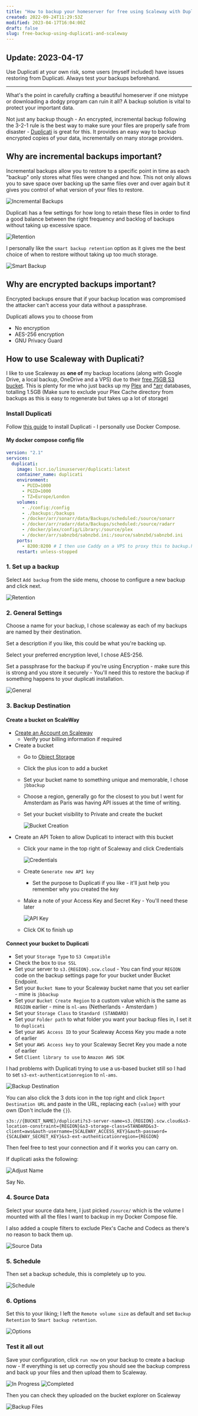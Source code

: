 ```yaml
---
title: "How to backup your homeserver for free using Scaleway with Duplicati"
created: 2022-09-24T11:29:53Z
modified: 2023-04-17T16:04:00Z
draft: false
slug: free-backup-using-duplicati-and-scaleway
---
```


## Update: 2023-04-17
Use Duplicati at your own risk, some users (myself included) have issues restoring from Duplicati. Always test your backups beforehand.

---

What's the point in carefully crafting a beautiful homeserver if one mistype or downloading a dodgy program can ruin it all? A backup solution is vital to protect your important data.

Not just any backup though - An encrypted, incremental backup following the 3-2-1 rule is the best way to make sure your files are properly safe from disaster - [Duplicati](https://www.duplicati.com/) is great for this. It provides an easy way to backup encrypted copies of your data, incrementally on many storage providers.

## Why are incremental backups important?

Incremental backups allow you to restore to a specific point in time as each "backup" only stores what files were changed and how. This not only allows you to save space over backing up the same files over and over again but it gives you control of what version of your files to restore.

![Incremental Backups](../../assets/blog/duplicati/incremental.png)

Duplicati has a few settings for how long to retain these files in order to find a good balance between the right frequency and backlog of backups without taking up excessive space.

![Retention](../../assets/blog/duplicati/incremental-types.png)

I personally like the `smart backup retention` option as it gives me the best choice of when to restore without taking up too much storage.

![Smart Backup](../../assets/blog/duplicati/smart-backup-retention.png)


## Why are encrypted backups important?

Encrypted backups ensure that if your backup location was compromised the attacker can't access your data without a passphrase. 

Duplicati allows you to choose from
 + No encryption
 + AES-256 encryption
 + GNU Privacy Guard

## How to use Scaleway with Duplicati?

I like to use Scaleway as **one of** my backup locations (along with Google Drive, a local backup, OneDrive and a VPS) due to their [free 75GB S3 bucket](https://www.scaleway.com/en/pricing/?tags=storage). This is plenty for me who just backs up my [Plex](https://www.plex.tv/) and [*arr](https://github.com/rustyshackleford36/locatarr) databases, totalling 1.5GB (Make sure to exclude your Plex Cache directory from backups as this is easy to regenerate but takes up a lot of storage)

### Install Duplicati

Follow [this guide](https://duplicati.readthedocs.io/en/latest/02-installation/) to install Duplicati - I personally use Docker Compose.


#### My docker compose config file


```yml
version: "2.1"
services:
  duplicati:
    image: lscr.io/linuxserver/duplicati:latest
    container_name: duplicati
    environment:
      - PUID=1000
      - PGID=1000
      - TZ=Europe/London
    volumes:
      - ./config:/config
      - ./backups:/backups
      - /docker/arr/sonarr/data/Backups/scheduled:/source/sonarr
      - /docker/arr/radarr/data/Backups/scheduled:/source/radarr
      - /docker/plex/config/Library:/source/plex
      - /docker/arr/sabnzbd/sabnzbd.ini:/source/sabnzbd/sabnzbd.ini
    ports:
      - 8200:8200 # I then use Caddy on a VPS to proxy this to backup.home.jackbailey.uk with IP restrictions
    restart: unless-stopped
```

### 1. Set up a backup

Select `Add backup` from the side menu, choose to configure a new backup and click next.

![Retention](../../assets/blog/duplicati/step-1.png)

### 2. General Settings

Choose a name for your backup, I chose scaleway as each of my backups are named by their destination.

Set a description if you like, this could be what you're backing up.

Select your preferred encryption level, I chose AES-256.

Set a passphrase for the backup if you're using Encryption - make sure this is strong and you store it securely - You'll need this to restore the backup if something happens to your duplicati installation.


![General](../../assets/blog/duplicati/general-settings.png)

### 3. Backup Destination

#### Create a bucket on ScaleWay

+ [Create an Account on Scaleway](https://console.scaleway.com/register)
  + Verify your billing information if required
+ Create a bucket
  + Go to [Object Storage](https://console.scaleway.com/object-storage/buckets)
  + Click the plus icon to add a bucket
  +  Set your bucket name to something unique and memorable, I chose `jbbackup`
  + Choose a region, generally go for the closest to you but I went for Amsterdam as Paris was having API issues at the time of writing.
  + Set your bucket visibility to Private and create the bucket
    
    ![Bucket Creation](../../assets/blog/duplicati/scaleway-bucket-creation.png)
+ Create an API Token to allow Duplicati to interact with this bucket
  + Click your name in the top right of Scaleway and click Credentials

    ![Credentials](../../assets/blog/duplicati/scaleway-credentials-menu.png)
  + Create `Generate new API key`
    + Set the purpose to Duplicati if you like - it'll just help you remember why you created the key
  + Make a note of your Access Key and Secret Key - You'll need these later
    
    ![API Key](../../assets/blog/duplicati/scaleway-api-key.png)
  + Click OK to finish up

#### Connect your bucket to Duplicati

+ Set your `Storage Type` to `S3 Compatible`
+ Check the box to `Use SSL `
+ Set your server to `s3.{REGION}.scw.cloud` - You can find your `REGION` code on the backup settings page for your bucket under Bucket Endpoint.
+ Set your `Bucket Name` to your Scaleway bucket name that you set earlier - mine is `jbbackup`
+ Set your `Bucket Create Region` to a custom value which is the same as `REGION` earlier - mine is `nl-ams` (Netherlands - Amsterdam )
+ Set your `Storage Class` to `Standard (STANDARD)`
+ Set your `Folder path` to what folder you want your backup files in, I set it to `duplicati`
+ Set your `AWS Access ID` to your Scaleway Access Key you made a note of earlier
+ Set your `AWS Access key` to your Scaleway Secret Key you made a note of earlier
+ Set `Client library to use` to `Amazon AWS SDK`

I had problems with Duplicati trying to use a us-based bucket still so I had to set `s3-ext-authenticationregion` to `nl-ams`.

![Backup Destination](../../assets/blog/duplicati/backup-destination.png)

You can also click the 3 dots icon in the top right and click `Import Destination URL` and paste in the URL, replacing each `{value}` with your own (Don't include the `{}`).

```
s3s://{BUCKET_NAME}/duplicati?s3-server-name=s3.{REGION}.scw.cloud&s3-location-constraint={REGION}&s3-storage-class=STANDARD&s3-client=aws&auth-username={SCALEWAY_ACCESS_KEY}&auth-password={SCALEWAY_SECRET_KEY}&s3-ext-authenticationregion={REGION}
```

Then feel free to test your connection and if it works you can carry on.

If duplicati asks the following:

![Adjust Name](../../assets/blog/duplicati/adjust-name.png)

Say No.

### 4. Source Data

Select your source data here, I just picked `/source/` which is the volume I mounted with all the files I want to backup in my Docker Compose file.

I also added a couple filters to exclude Plex's Cache and Codecs as there's no reason to back them up.

![Source Data](../../assets/blog/duplicati/source-data.png)

### 5. Schedule

Then set a backup schedule, this is completely up to you.

![Schedule](../../assets/blog/duplicati/schedule.png)

### 6. Options

Set this to your liking; I left the `Remote volume size` as default and set `Backup Retention` to `Smart backup retention`.

![Options](../../assets/blog/duplicati/options.png)

### Test it all out

Save your configuration, click `run now` on your backup to create a backup now - If everything is set up correctly you should see the backup compress and back up your files and then upload them to Scaleway.

![In Progress](../../assets/blog/duplicati/in-progress.png)
![Completed](../../assets/blog/duplicati/completed.png)

Then you can check they uploaded on the bucket explorer on Scaleway

![Backup Files](../../assets/blog/duplicati/backup-files.png)